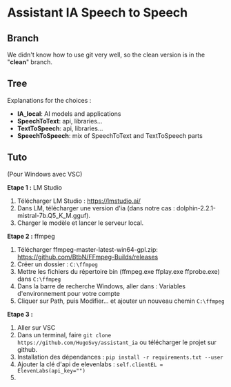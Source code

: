 # Assistant IA Speech to Speech

## Branch

We didn't know how to use git very well, so the clean version is in the "**clean**" branch.

## Tree

Explanations for the choices : 

- **IA_local**: AI models and applications
- **SpeechToText**: api, libraries...
- **TextToSpeech**: api, libraries...
- **SpeechToSpeech**: mix of SpeechToText and TextToSpeech parts

## Tuto
(Pour Windows avec VSC) 

**Etape 1 :** LM Studio
1. Télécharger LM Studio : https://lmstudio.ai/
2. Dans LM, télécharger une version d'ia (dans notre cas : dolphin-2.2.1-mistral-7b.Q5_K_M.gguf).
3. Charger le modèle et lancer le serveur local.

**Etape 2 :** ffmpeg
1. Télécharger ffmpeg-master-latest-win64-gpl.zip: https://github.com/BtbN/FFmpeg-Builds/releases
2. Créer un dossier : `C:\ffmpeg`
3. Mettre les fichiers du répertoire bin (ffmpeg.exe ffplay.exe ffprobe.exe) dans `C:\ffmpeg`
4. Dans la barre de recherche Windows, aller dans : Variables d'environnement pour votre compte
5. Cliquer sur Path, puis Modifier... et ajouter un nouveau chemin `C:\ffmpeg`

**Etape 3 :** 
1. Aller sur VSC
2. Dans un terminal, faire `git clone https://github.com/HugoSvy/assistant_ia` ou télécharger le projet sur github.
3. Installation des dépendances : `pip install -r requirements.txt --user`
4. Ajouter la clé d'api de elevenlabs : `self.clientEL = ElevenLabs(api_key="")`
5. 




